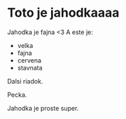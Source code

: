 # Toto je jahodkaaaa

Jahodka je fajna <3 A este je:

* velka
* fajna
* cervena
* stavnata

Dalsi riadok.

Pecka.

Jahodka je proste super.
